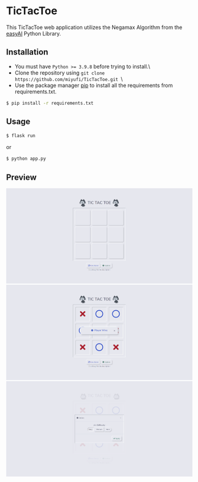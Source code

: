 # TicTacToe

This TicTacToe web application utilizes the Negamax Algorithm from the [easyAI](https://github.com/Zulko/easyAI) Python Library.

## Installation

- You must have `Python >= 3.9.8` before trying to install.\
- Clone the repository using `git clone https://github.com/miyufi/TicTacToe.git `\
- Use the package manager [pip](https://pip.pypa.io/en/stable/) to install all the requirements from requirements.txt.

```bash
$ pip install -r requirements.txt
```

## Usage

```bash
$ flask run
```

or

```bash
$ python app.py
```

## Preview

![1](preview/1.png)
![2](preview/2.png)
![3](preview/3.png)
